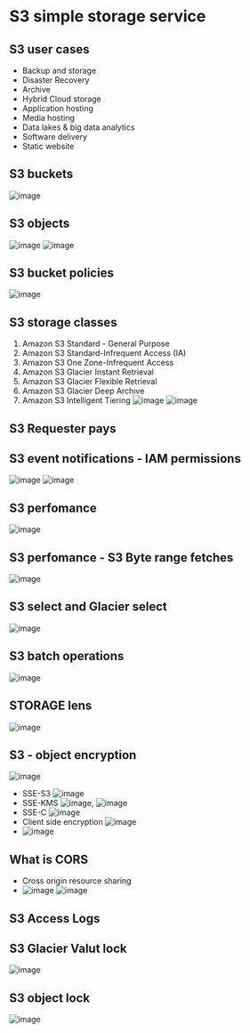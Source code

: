 # S3 simple storage service

## S3 user cases
* Backup and storage
* Disaster Recovery
* Archive
* Hybrid Cloud storage
* Application hosting
* Media hosting
* Data lakes & big data analytics
* Software delivery
* Static website

## S3 buckets
![image](https://github.com/bhargavsp/aws_solution-architect/assets/45779321/c5f6f256-72ba-4696-87b9-b581585a240f)

## S3 objects
![image](https://github.com/bhargavsp/aws_solution-architect/assets/45779321/b25e957a-d2e7-4aa7-9b38-7b3f1ca34528)
![image](https://github.com/bhargavsp/aws_solution-architect/assets/45779321/bc25323d-7f45-49fb-8a01-77aec111cbf4)

## S3 bucket policies
![image](https://github.com/bhargavsp/aws_solution-architect/assets/45779321/3c8cbd59-b8b0-41ed-ae08-747115a91924)

## S3 storage classes
1. Amazon S3 Standard - General Purpose
2. Amazon S3 Standard-Infrequent Access (IA)
3. Amazon S3 One Zone-Infrequent Access
4. Amazon S3 Glacier Instant Retrieval
5. Amazon S3 Glacier Flexible Retrieval
6. Amazon S3 Glacier Deep Archive
7. Amazon S3 Intelligent Tiering
![image](https://github.com/bhargavsp/aws_solution-architect/assets/45779321/ec19edac-6dca-4804-a477-f7a12a7bbf79)
![image](https://github.com/bhargavsp/aws_solution-architect/assets/45779321/da7b9197-c6c9-4f35-8a8a-29b274af8232)

## S3 Requester pays

## S3 event notifications - IAM permissions
 ![image](https://github.com/bhargavsp/aws_solution-architect/assets/45779321/278844dd-5cc2-4087-9397-823349fafca6)
 ![image](https://github.com/bhargavsp/aws_solution-architect/assets/45779321/898b4838-40a0-4cae-bc52-29c338fe7d51)

## S3 perfomance
![image](https://github.com/bhargavsp/aws_solution-architect/assets/45779321/dd784725-1b54-4c15-a5dd-8febb1ca6229)

## S3 perfomance - S3 Byte range fetches
 ![image](https://github.com/bhargavsp/aws_solution-architect/assets/45779321/66b803ab-6957-4314-a489-2dc093a3f4f5)

## S3 select and Glacier select
![image](https://github.com/bhargavsp/aws_solution-architect/assets/45779321/98befa2c-52c6-4b9f-bc20-061edc4acc58)

## S3 batch operations
![image](https://github.com/bhargavsp/aws_solution-architect/assets/45779321/a0245443-5a56-4214-b3fc-903f35efbd25)

## STORAGE lens
![image](https://github.com/bhargavsp/aws_solution-architect/assets/45779321/256e44e8-702b-444e-8f3f-88dedd237fe4)

## S3 - object encryption
 ![image](https://github.com/bhargavsp/aws_solution-architect/assets/45779321/61e0528a-1399-4ce1-9e9a-486443d289b4)
* SSE-S3 ![image](https://github.com/bhargavsp/aws_solution-architect/assets/45779321/33e820f1-4dc3-497b-8747-5be76d8da80a)
* SSE-KMS ![image](https://github.com/bhargavsp/aws_solution-architect/assets/45779321/3d350db9-74da-4491-b22d-104f086b1023), ![image](https://github.com/bhargavsp/aws_solution-architect/assets/45779321/14e9ee9b-43aa-4129-b7b0-2a2cb996adb8)
* SSE-C  ![image](https://github.com/bhargavsp/aws_solution-architect/assets/45779321/f3e50572-620d-4fda-b025-9742a8e4ec8a)
* Client side encryption  ![image](https://github.com/bhargavsp/aws_solution-architect/assets/45779321/57289734-77cc-4d83-a72e-6ff2e417b4a0)
* ![image](https://github.com/bhargavsp/aws_solution-architect/assets/45779321/d90afec1-a22f-4297-8276-d93e311ddc80)

## What is CORS
* Cross origin resource sharing
* ![image](https://github.com/bhargavsp/aws_solution-architect/assets/45779321/8326b761-6632-43c6-a37d-cc99eb84484e)
![image](https://github.com/bhargavsp/aws_solution-architect/assets/45779321/37027690-fd66-4a11-b79b-fc1d2dc36621)

## S3 Access Logs

## S3 Glacier Valut lock
![image](https://github.com/bhargavsp/aws_solution-architect/assets/45779321/df3f71de-bb32-4b7b-b28a-02623873bd2c)

## S3 object lock
![image](https://github.com/bhargavsp/aws_solution-architect/assets/45779321/1b4d7546-dc5a-4dcc-b22b-687b5e2de855)



 
